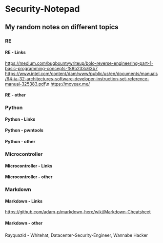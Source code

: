 # Security-Notepad
## My random notes on different topics
### **RE**
#### RE - Links
<https://medium.com/bugbountywriteup/bolo-reverse-engineering-part-1-basic-programming-concepts-f88b233c63b7>
<https://www.intel.com/content/dam/www/public/us/en/documents/manuals/64-ia-32-architectures-software-developer-instruction-set-reference-manual-325383.pdf>\n
<https://moveax.me/>
#### RE - other
### **Python**
#### Python - Links
#### Python - pwntools
#### Python - other
### **Microcontroller**
#### Microcontroller - Links
#### Microcontroller - other
### **Markdown**
#### Markdown - Links
https://github.com/adam-p/markdown-here/wiki/Markdown-Cheatsheet
#### Markdown - other
###
#### 
#### 
Rayquazid - Whitehat, Datacenter-Security-Engineer, Wannabe Hacker

